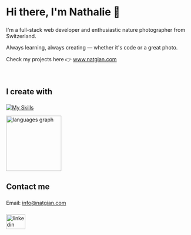 # Hi there, I'm Nathalie 👋

###

<p>I'm a full-stack web developer and enthusiastic nature photographer from Switzerland.</p>
<p>Always learning, always creating — whether it's code or a great photo.</p>
<p>Check my projects here 👉 <a href="https://www.natgian.com">www.natgian.com</a></p>
<br>

###

<h2 align="left">I create with</h2>

###

[![My Skills](https://skillicons.dev/icons?i=js,ts,html,css,sass,angular,react,nodejs,express,mongodb,firebase,vscode,heroku,figma,ps)](https://skillicons.dev)

<div align="left">
  <img src="https://github-readme-stats.vercel.app/api/top-langs?username=natgian&locale=en&hide_title=false&layout=compact&card_width=320&langs_count=5&theme=github_dark&hide_border=true&order=2" height="150" alt="languages graph"  />
</div>

###

<h2 align="left">Contact me</h2>

###

<div align="left">
  Email: <a href="mailto:info@natgian.com">info@natgian.com</a>
</div>

###

<div align="left">
  <a href="https://www.linkedin.com/in/nathalie-giancaspro" target="_blank">
    <img src="https://raw.githubusercontent.com/maurodesouza/profile-readme-generator/master/src/assets/icons/social/linkedin/default.svg" width="52" height="40" alt="linkedin logo"  />
  </a>
</div>

###
